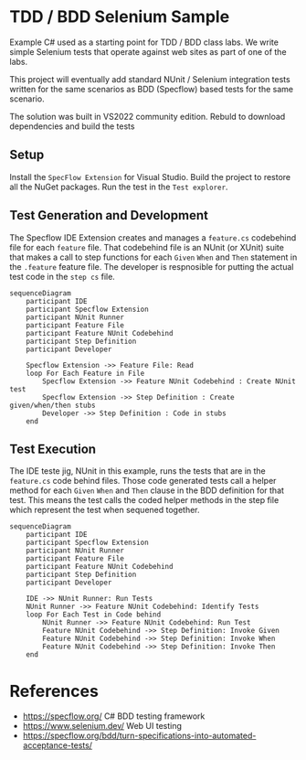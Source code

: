 # TDD / BDD Selenium Sample

Example C# used as a starting point for TDD / BDD class labs. We write simple Selenium tests that operate against web sites as part of one of the labs.

This project will eventually add standard NUnit / Selenium integration tests written for the same scenarios as BDD (Specflow) based tests for the same scenario.

The solution was built in VS2022 community edition. Rebuld to download dependencies and build the tests

## Setup
Install the `SpecFlow Extension` for Visual Studio.  Build the project to restore all the NuGet packages. Run the test in the `Test explorer`.

## Test Generation and Development
The Specflow IDE Extension creates and manages a `feature.cs` codebehind file for each `feature` file.  That codebehind file is an NUnit (or XUnit) suite that makes a call to step functions for each `Given` `When` and `Then` statement in the `.feature` feature file.  The developer is respnosible for putting the actual test code in the `step cs` file.

```mermaid
sequenceDiagram
    participant IDE
    participant Specflow Extension
    participant NUnit Runner
    participant Feature File
    participant Feature NUnit Codebehind
    participant Step Definition
    participant Developer

    Specflow Extension ->> Feature File: Read
    loop For Each Feature in File
        Specflow Extension ->> Feature NUnit Codebehind : Create NUnit test
        Specflow Extension ->> Step Definition : Create given/when/then stubs
        Developer ->> Step Definition : Code in stubs
    end    
```

## Test Execution
The IDE teste jig, NUnit in this example, runs the tests that are in the `feature.cs` code behind files.  Those code generated tests call a helper method for each `Given` `When` and `Then` clause in the BDD definition for that test.  This means the test calls the coded helper methods in the step file which represent the test when sequened together. 

```mermaid
sequenceDiagram
    participant IDE
    participant Specflow Extension
    participant NUnit Runner
    participant Feature File
    participant Feature NUnit Codebehind
    participant Step Definition
    participant Developer

    IDE ->> NUnit Runner: Run Tests
    NUnit Runner ->> Feature NUnit Codebehind: Identify Tests
    loop For Each Test in Code behind
        NUnit Runner ->> Feature NUnit Codebehind: Run Test
        Feature NUnit Codebehind ->> Step Definition: Invoke Given
        Feature NUnit Codebehind ->> Step Definition: Invoke When
        Feature NUnit Codebehind ->> Step Definition: Invoke Then
    end    
```
# References
* https://specflow.org/ C# BDD testing framework
* https://www.selenium.dev/ Web UI testing
* https://specflow.org/bdd/turn-specifications-into-automated-acceptance-tests/
